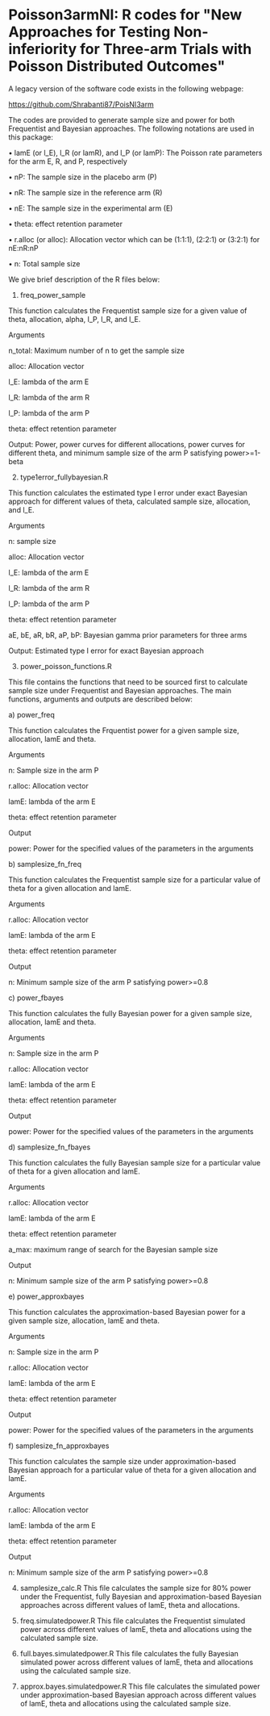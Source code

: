 # Poisson3armNI: R codes for "New Approaches for Testing Non-inferiority for Three-arm Trials with Poisson Distributed Outcomes"

A legacy version of the software code exists in the following webpage: 

https://github.com/Shrabanti87/PoisNI3arm   

The codes are provided to generate sample size and power for both Frequentist and Bayesian approaches. The following notations are used in this package:

•	lamE (or l_E), l_R (or lamR), and l_P (or lamP): The Poisson rate parameters for the arm E, R, and P, respectively

•	nP: The sample size in the placebo arm (P)

•	nR: The sample size in the reference arm (R)

•	nE: The sample size in the experimental arm (E)

•	theta: effect retention parameter

•	r.alloc (or alloc): Allocation vector which can be (1:1:1), (2:2:1) or (3:2:1) for nE:nR:nP

•	n: Total sample size

We give brief description of the R files below:

1. freq_power_sample

This function calculates the Frequentist sample size for a given value of theta, allocation, alpha, l_P, l_R, and l_E.

Arguments

n_total: Maximum number of n to get the sample size

alloc: Allocation vector

l_E: lambda of the arm E

l_R: lambda of the arm R

l_P: lambda of the arm P

theta: effect retention parameter

Output: Power, power curves for different allocations, power curves for different theta, and minimum sample size of the arm P satisfying power>=1-beta 


2. type1error_fullybayesian.R

This function calculates the estimated type I error under exact Bayesian approach for different values of theta, calculated sample size, allocation, and l_E.

Arguments

n: sample size

alloc: Allocation vector

l_E: lambda of the arm E

l_R: lambda of the arm R

l_P: lambda of the arm P

theta: effect retention parameter

aE, bE, aR, bR, aP, bP: Bayesian gamma prior parameters for three arms

Output: Estimated type I error for exact Bayesian approach

3. power_poisson_functions.R

This file contains the functions that need to be sourced first to calculate sample size under Frequentist and Bayesian approaches. The main functions, arguments and outputs are described below:

a) power_freq

This function calculates the Frquentist power for a given sample size, allocation, lamE and theta.

Arguments

n: Sample size in the arm P

r.alloc: Allocation vector

lamE: lambda of the arm E

theta: effect retention parameter

Output

power: Power for the specified values of the parameters in the arguments

b) samplesize_fn_freq

This function calculates the Frequentist sample size for a particular value of theta for a given allocation and lamE.

Arguments

r.alloc: Allocation vector

lamE: lambda of the arm E

theta: effect retention parameter

Output

n: Minimum sample size of the arm P satisfying power>=0.8

c) power_fbayes

This function calculates the fully Bayesian power for a given sample size, allocation, lamE and theta.

Arguments

n: Sample size in the arm P

r.alloc: Allocation vector

lamE: lambda of the arm E

theta: effect retention parameter

Output

power: Power for the specified values of the parameters in the arguments

d) samplesize_fn_fbayes

This function calculates the fully Bayesian sample size for a particular value of theta for a given allocation and lamE.

Arguments

r.alloc: Allocation vector

lamE: lambda of the arm E

theta: effect retention parameter

a_max: maximum range of search for the Bayesian sample size

Output

n: Minimum sample size of the arm P satisfying power>=0.8

e) power_approxbayes

This function calculates the approximation-based Bayesian power for a given sample size, allocation, lamE and theta.

Arguments

n: Sample size in the arm P

r.alloc: Allocation vector

lamE: lambda of the arm E

theta: effect retention parameter

Output

power: Power for the specified values of the parameters in the arguments

f) samplesize_fn_approxbayes

This function calculates the sample size under approximation-based Bayesian approach for a particular value of theta for a given allocation and lamE.

Arguments

r.alloc: Allocation vector

lamE: lambda of the arm E

theta: effect retention parameter

Output

n: Minimum sample size of the arm P satisfying power>=0.8

4. samplesize_calc.R
This file calculates the sample size for 80% power under the Frequentist, fully Bayesian and approximation-based Bayesian approaches across different values of lamE, theta and allocations.

5. freq.simulatedpower.R
This file calculates the Frequentist simulated power across different values of lamE, theta and allocations using the calculated sample size.

6. full.bayes.simulatedpower.R
This file calculates the fully Bayesian simulated power across different values of lamE, theta and allocations using the calculated sample size.

7. approx.bayes.simulatedpower.R
This file calculates the simulated power under approximation-based Bayesian approach across different values of lamE, theta and allocations using the calculated sample size.
